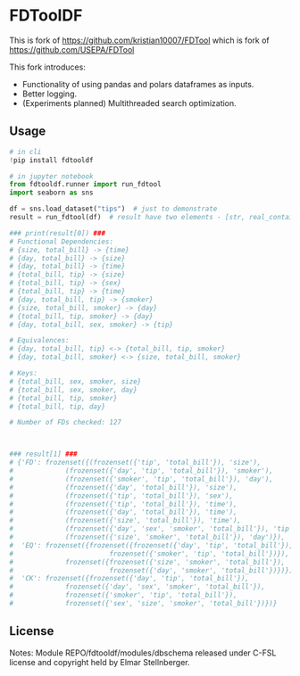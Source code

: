 # FDToolDF
This is fork of https://github.com/kristian10007/FDTool which is fork of https://github.com/USEPA/FDTool

This fork introduces:
- Functionality of using pandas and polars dataframes as inputs.
- Better logging.
- (Experiments planned) Multithreaded search optimization.

## Usage

```python
# in cli
!pip install fdtooldf

# in jupyter notebook
from fdtooldf.runner import run_fdtool
import seaborn as sns

df = sns.load_dataset("tips")  # just to demonstrate
result = run_fdtool(df)  # result have two elements - [str, real_containers]

### print(result[0]) ###
# Functional Dependencies: 
# {size, total_bill} -> {time}
# {day, total_bill} -> {size}
# {day, total_bill} -> {time}
# {total_bill, tip} -> {size}
# {total_bill, tip} -> {sex}
# {total_bill, tip} -> {time}
# {day, total_bill, tip} -> {smoker}
# {size, total_bill, smoker} -> {day}
# {total_bill, tip, smoker} -> {day}
# {day, total_bill, sex, smoker} -> {tip}

# Equivalences: 
# {day, total_bill, tip} <-> {total_bill, tip, smoker}
# {day, total_bill, smoker} <-> {size, total_bill, smoker}

# Keys: 
# {total_bill, sex, smoker, size}
# {total_bill, sex, smoker, day}
# {total_bill, tip, smoker}
# {total_bill, tip, day}

# Number of FDs checked: 127



### result[1] ###
# {'FD': frozenset({(frozenset({'tip', 'total_bill'}), 'size'),
#             (frozenset({'day', 'tip', 'total_bill'}), 'smoker'),
#             (frozenset({'smoker', 'tip', 'total_bill'}), 'day'),
#             (frozenset({'day', 'total_bill'}), 'size'),
#             (frozenset({'tip', 'total_bill'}), 'sex'),
#             (frozenset({'tip', 'total_bill'}), 'time'),
#             (frozenset({'day', 'total_bill'}), 'time'),
#             (frozenset({'size', 'total_bill'}), 'time'),
#             (frozenset({'day', 'sex', 'smoker', 'total_bill'}), 'tip'),
#             (frozenset({'size', 'smoker', 'total_bill'}), 'day')}),
#  'EQ': frozenset({frozenset({frozenset({'day', 'tip', 'total_bill'}),
#                        frozenset({'smoker', 'tip', 'total_bill'})}),
#             frozenset({frozenset({'size', 'smoker', 'total_bill'}),
#                        frozenset({'day', 'smoker', 'total_bill'})})}),
#  'CK': frozenset({frozenset({'day', 'tip', 'total_bill'}),
#             frozenset({'day', 'sex', 'smoker', 'total_bill'}),
#             frozenset({'smoker', 'tip', 'total_bill'}),
#             frozenset({'sex', 'size', 'smoker', 'total_bill'})})}

```

## License
Notes:
Module REPO/fdtooldf/modules/dbschema released under C-FSL license and copyright held by Elmar Stellnberger.
